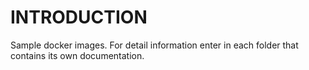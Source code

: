 # INTRODUCTION

Sample docker images. For detail information enter in each folder that contains its own documentation.

